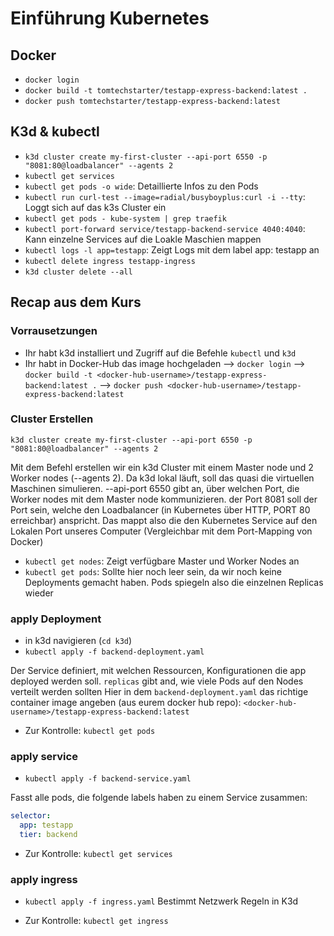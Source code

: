 # Einführung Kubernetes

## Docker

- `docker login`
- `docker build -t tomtechstarter/testapp-express-backend:latest .`
- `docker push tomtechstarter/testapp-express-backend:latest`

## K3d & kubectl

- `k3d cluster create my-first-cluster --api-port 6550 -p "8081:80@loadbalancer" --agents 2`
- `kubectl get services`
- `kubectl get pods -o wide`: Detaillierte Infos zu den Pods
- `kubectl run curl-test --image=radial/busyboyplus:curl -i --tty`: Loggt sich auf das k3s Cluster ein
- `kubectl get pods - kube-system | grep traefik`
- `kubectl port-forward service/testapp-backend-service 4040:4040`: Kann einzelne Services auf die Loakle Maschien mappen
- `kubectl logs -l app=testapp`: Zeigt Logs mit dem label app: testapp an
- `kubectl delete ingress testapp-ingress`
- `k3d cluster delete --all`

## Recap aus dem Kurs

### Vorrausetzungen

- Ihr habt k3d installiert und Zugriff auf die Befehle `kubectl` und `k3d`
- Ihr habt in Docker-Hub das image hochgeladen
  --> `docker login`
  --> `docker build -t <docker-hub-username>/testapp-express-backend:latest .`
  --> `docker push <docker-hub-username>/testapp-express-backend:latest`

### Cluster Erstellen

`k3d cluster create my-first-cluster --api-port 6550 -p "8081:80@loadbalancer" --agents 2`

Mit dem Befehl erstellen wir ein k3d Cluster mit einem Master node und 2 Worker nodes (--agents 2).
Da k3d lokal läuft, soll das quasi die virtuellen Maschinen simulieren.
--api-port 6550 gibt an, über welchen Port, die Worker nodes mit dem Master node kommunizieren.
der Port 8081 soll der Port sein, welche den Loadbalancer (in Kubernetes über HTTP, PORT 80 erreichbar) anspricht. Das mappt also die den Kubernetes Service auf den Lokalen Port unseres Computer (Vergleichbar mit dem Port-Mapping von Docker)

- `kubectl get nodes`: Zeigt verfügbare Master und Worker Nodes an
- `kubectl get pods`: Sollte hier noch leer sein, da wir noch keine Deployments gemacht haben. Pods spiegeln also die einzelnen Replicas wieder

### apply Deployment

- in k3d navigieren (`cd k3d`)
- `kubectl apply -f backend-deployment.yaml`

Der Service definiert, mit welchen Ressourcen, Konfigurationen die app deployed werden soll.
`replicas` gibt and, wie viele Pods auf den Nodes verteilt werden sollten
Hier in dem `backend-deployment.yaml` das richtige container image angeben (aus eurem docker hub repo):
`<docker-hub-username>/testapp-express-backend:latest`

- Zur Kontrolle: `kubectl get pods`

### apply service

- `kubectl apply -f backend-service.yaml`

Fasst alle pods, die folgende labels haben zu einem Service zusammen:

```yaml
selector:
  app: testapp
  tier: backend
```

- Zur Kontrolle: `kubectl get services`

### apply ingress

- `kubectl apply -f ingress.yaml`
  Bestimmt Netzwerk Regeln in K3d

- Zur Kontrolle: `kubectl get ingress`
